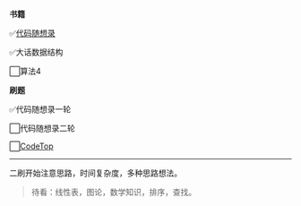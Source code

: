 **书籍**

✅[代码随想录](https://programmercarl.com/) 

✅大话数据结构

⬜算法4

**刷题**

✅代码随想录一轮

⬜代码随想录二轮

⬜[CodeTop](https://codetop.cc/home)

---

二刷开始注意思路，时间复杂度，多种思路想法。

> 待看：线性表，图论，数学知识，排序，查找。

